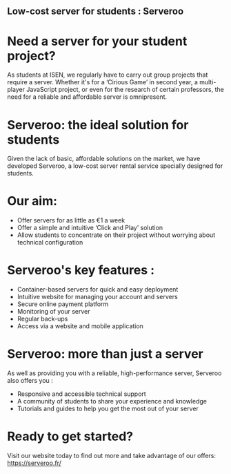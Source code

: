 ## Low-cost server for students : Serveroo
# Need a server for your student project?

As students at ISEN, we regularly have to carry out group projects that require a server. Whether it's for a ‘Cirious Game’ in second year, a multi-player JavaScript project, or even for the research of certain professors, the need for a reliable and affordable server is omnipresent.

# Serveroo: the ideal solution for students

Given the lack of basic, affordable solutions on the market, we have developed Serveroo, a low-cost server rental service specially designed for students.

# Our aim:

- Offer servers for as little as €1 a week
- Offer a simple and intuitive ‘Click and Play’ solution
- Allow students to concentrate on their project without worrying about technical configuration

# Serveroo's key features :

- Container-based servers for quick and easy deployment
- Intuitive website for managing your account and servers
- Secure online payment platform
- Monitoring of your server
- Regular back-ups
- Access via a website and mobile application

# Serveroo: more than just a server
As well as providing you with a reliable, high-performance server, Serveroo also offers you :

- Responsive and accessible technical support
- A community of students to share your experience and knowledge
- Tutorials and guides to help you get the most out of your server

# Ready to get started?

Visit our website today to find out more and take advantage of our offers: <https://serveroo.fr/>